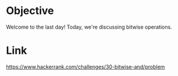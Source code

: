 # Objective
Welcome to the last day! Today, we're discussing bitwise operations.

# Link
https://www.hackerrank.com/challenges/30-bitwise-and/problem